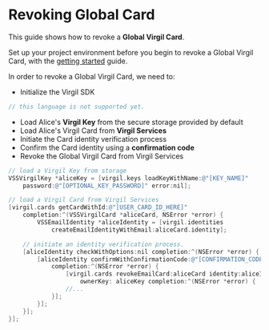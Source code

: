 # Revoking Global Card

This guide shows how to revoke a **Global Virgil Card**.

Set up your project environment before you begin to revoke a Global Virgil Card, with the [getting started](/docs/objectivec/guides/configuration/client.md) guide.

In order to revoke a Global Virgil Card, we need to:

-  Initialize the Virgil SDK

```objectivec
// this language is not supported yet.
```

- Load Alice's **Virgil Key** from the secure storage provided by default
- Load Alice's Virgil Card from **Virgil Services**
- Initiate the Card identity verification process
- Confirm the Card identity using a **confirmation code**
- Revoke the Global Virgil Card from Virgil Services

```objectivec
// load a Virgil Key from storage
VSSVirgilKey *aliceKey = [virgil.keys loadKeyWithName:@"[KEY_NAME]"
	password:@"[OPTIONAL_KEY_PASSWORD]" error:nil];

// load a Virgil Card from Virgil Services
[virgil.cards getCardWithId:@"[USER_CARD_ID_HERE]"
	completion:^(VSSVirgilCard *aliceCard, NSError *error) {
		VSSEmailIdentity *aliceIdentity = [virgil.identities
			createEmailIdentityWithEmail:aliceCard.identity];

	// initiate an identity verification process.
	[aliceIdentity checkWithOptions:nil completion:^(NSError *error) {
		[aliceIdentity confirmWithConfirmationCode:@"[CONFIRMATION_CODE]"
			completion:^(NSError *error) {
				[virgil.cards revokeEmailCard:aliceCard identity:aliceIdentity
					ownerKey: aliceKey completion:^(NSError *error) {
				//...
			}];
		}];
	}];
}];
```
